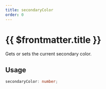 ```yaml
---
title: secondaryColor
order: 0
---
```


# {{ $frontmatter.title }}

Gets or sets the current secondary color.

## Usage

```ts
secondaryColor: number;
```
